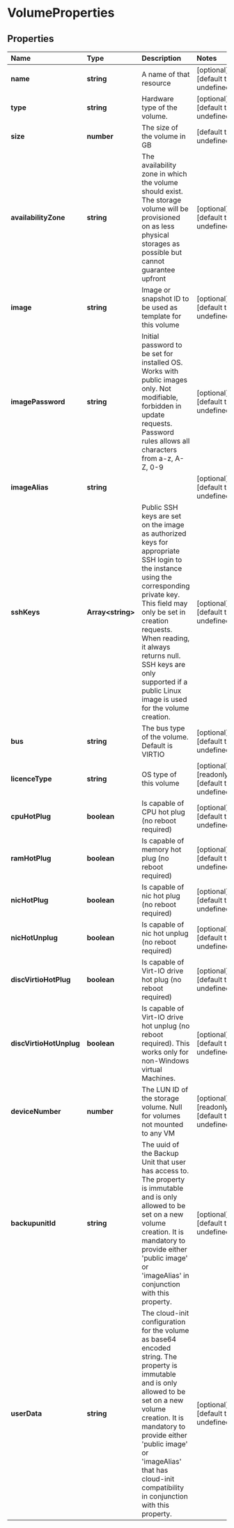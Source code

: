 # VolumeProperties

## Properties

| Name | Type | Description | Notes |
| :--- | :--- | :--- | :--- |
| **name** | **string** | A name of that resource | \[optional\] \[default to undefined\] |
| **type** | **string** | Hardware type of the volume. | \[optional\] \[default to undefined\] |
| **size** | **number** | The size of the volume in GB | \[default to undefined\] |
| **availabilityZone** | **string** | The availability zone in which the volume should exist. The storage volume will be provisioned on as less physical storages as possible but cannot guarantee upfront | \[optional\] \[default to undefined\] |
| **image** | **string** | Image or snapshot ID to be used as template for this volume | \[optional\] \[default to undefined\] |
| **imagePassword** | **string** | Initial password to be set for installed OS. Works with public images only. Not modifiable, forbidden in update requests. Password rules allows all characters from a-z, A-Z, 0-9 | \[optional\] \[default to undefined\] |
| **imageAlias** | **string** |  | \[optional\] \[default to undefined\] |
| **sshKeys** | **Array&lt;string&gt;** | Public SSH keys are set on the image as authorized keys for appropriate SSH login to the instance using the corresponding private key. This field may only be set in creation requests. When reading, it always returns null. SSH keys are only supported if a public Linux image is used for the volume creation. | \[optional\] \[default to undefined\] |
| **bus** | **string** | The bus type of the volume. Default is VIRTIO | \[optional\] \[default to undefined\] |
| **licenceType** | **string** | OS type of this volume | \[optional\] \[readonly\] \[default to undefined\] |
| **cpuHotPlug** | **boolean** | Is capable of CPU hot plug \(no reboot required\) | \[optional\] \[default to undefined\] |
| **ramHotPlug** | **boolean** | Is capable of memory hot plug \(no reboot required\) | \[optional\] \[default to undefined\] |
| **nicHotPlug** | **boolean** | Is capable of nic hot plug \(no reboot required\) | \[optional\] \[default to undefined\] |
| **nicHotUnplug** | **boolean** | Is capable of nic hot unplug \(no reboot required\) | \[optional\] \[default to undefined\] |
| **discVirtioHotPlug** | **boolean** | Is capable of Virt-IO drive hot plug \(no reboot required\) | \[optional\] \[default to undefined\] |
| **discVirtioHotUnplug** | **boolean** | Is capable of Virt-IO drive hot unplug \(no reboot required\). This works only for non-Windows virtual Machines. | \[optional\] \[default to undefined\] |
| **deviceNumber** | **number** | The LUN ID of the storage volume. Null for volumes not mounted to any VM | \[optional\] \[readonly\] \[default to undefined\] |
| **backupunitId** | **string** | The uuid of the Backup Unit that user has access to. The property is immutable and is only allowed to be set on a new volume creation. It is mandatory to provide either \'public image\' or \'imageAlias\' in conjunction with this property. | \[optional\] \[default to undefined\] |
| **userData** | **string** | The cloud-init configuration for the volume as base64 encoded string. The property is immutable and is only allowed to be set on a new volume creation. It is mandatory to provide either \'public image\' or \'imageAlias\' that has cloud-init compatibility in conjunction with this property. | \[optional\] \[default to undefined\] |

